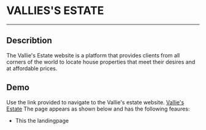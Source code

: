 # VALLIES'S ESTATE
***
## Describtion
The Vallie's Estate website is a platform that provides clients from all corners of the world to locate house properties that meet their desires and at affordable prices.
## Demo
Use the link provided to navigate to the Vallie's estate website.
[Vallie's Estate](https://sheetabz.github.io/Vallies-Estate/)
The page appears as shown below and has the following feaures:
- This the landingpage
<img src="">


